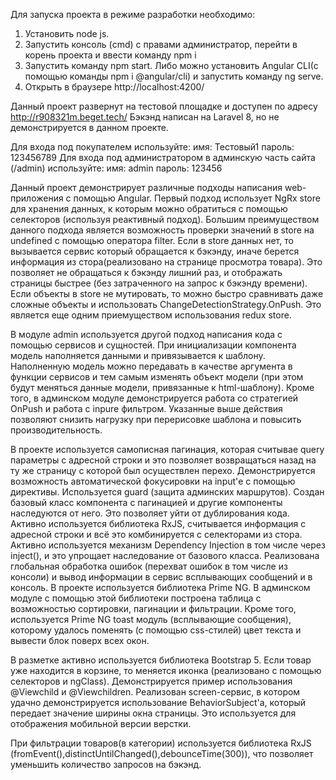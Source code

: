 Для запуска проекта в режиме разработки необходимо:
1. Установить node js.
2. Запустить консоль (cmd) с правами администратор, перейти в корень проекта и ввести команду npm i
3. Запустить команду npm start. Либо можно установить Angular CLI(с помощью команды npm i @angular/cli) и запустить команду ng serve.
4. Открыть в браузере http://localhost:4200/

Данный проект развернут на тестовой площадке и доступен по адресу http://r908321m.beget.tech/
Бэкэнд написан на Laravel 8, но не демонстрируется в данном проекте.

Для входа под покупателем используйте: 
имя: Тестовый1
пароль: 123456789
Для входа под администратором в админскую часть сайта (/admin) используйте:
имя: admin
пароль: 123456

Данный проект демонстрирует различные подходы написания web-приложения с помощью Angular.
Первый подход использует NgRx store для хранения данных, к которым можно обратиться с помощью селекторов (используя реактивный подход).
Большим преимуществом данного подхода является возможность проверки значений в store на undefined с помощью оператора filter.
Если в store данных  нет, то вызывается сервис который обращается к бэкэнду, иначе берется информация из стора(реализовано на странице просмотра товара).
Это позволяет не обращаться к бэкэнду лишний раз, и отображать страницы быстрее (без затраченного на запрос к бэкэнду времени).
Если объекты в store не мутировать, то можно быстро сравнивать даже сложные объекты и использовать ChangeDetectionStrategy.OnPush. Это является еще одним приемуществом использования redux store.

В модуле admin используется другой подход написания кода с помощью сервисов и сущностей. При инициализации компонента модель наполняется данными и привязывается к шаблону. 
Наполненную модель можно передавать в качестве аргумента в функции сервисов и тем самым изменять объект модели (при этом будут меняться данные модели, привязанные к html-шаблону).
Кроме того, в админском модуле демонстрируется работа со стратегией OnPush и работа с inpure фильтром. Указанные выше действия позволяют снизить нагрузку при перерисовке шаблона и повысить производительность.

В проекте используется самописная пагинация, которая считывае query параметры с адресной строки и это позволяет возвращаться назад на ту же страницу с которой был осуществлен перехо.
Демонстрируется возможность автоматической фокусировки на input'е с помощью директивы. Используется guard (защита админских маршрутов). 
Создан базовый класс компонента с пагинацией и другие компоненты наследуются от него. Это позволяет уйти от дублирования кода. 
Активно используется библиотека RxJS, считывается информация с адресной строки и всё это комбинируется с селекторами из стора. 
Активно используется механизм Dependency Injection в том числе через inject(), и это упрощает наследование от базового класса. 
Реализована глобальная обработка ошибок (перехват ошибок в том числе из консоли) и вывод информации в сервис всплывающих сообщений и в консоль.
В проекте используется библиотека Prime NG. В админском модуле с помощью этой библиотеки построена таблица с возможностью сортировки, пагинации и фильтрации. 
Кроме того, используется Prime NG toast модуль (всплывающие сообщения), которому удалось поменять (с помощью css-стилей) цвет текста и вывести блок поверх всех окон.

В разметке активно используется библиотека Bootstrap 5. Если товар уже находится в корзине, то меняется иконка (реализовано с помощью селекторов и ngClass). 
Демонстрируется пример использования @Viewchild и @Viewchildren. Реализован screen-сервис, в котором удачно демонстрируется использование BehaviorSubject'а, который передает значение ширины окна страницы. Это используется для отображения мобильной версии верстки.

При фильтрации товаров(в категории) используется библиотека RxJS (fromEvent(),distinctUntilChanged(),debounceTime(300)), что позволяет уменьшить количество запросов на бэкэнд. 
